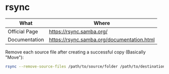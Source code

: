 # rsync

| What          | Where |
|---------------|-------|
| Official Page | <https://rsync.samba.org/>|
| Documentation        |<https://rsync.samba.org/documentation.html>|

Remove each source file after creating a successful copy (Basically "Move"):

``` sh
rsync --remove-source-files /path/to/source/folder /path/to/destination/folder
```
